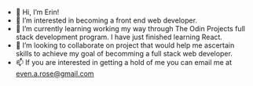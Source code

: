 - 👋 Hi, I’m Erin! 
- 👀 I’m interested in becoming a front end web developer. 
- 🌱 I’m currently learning working my way through The Odin Projects full stack development program. I have just finished learning React. 
- 💞️ I’m looking to collaborate on project that would help me ascertain skills to achieve my goal of becomming a full stack web developer. 
- 📫 If you are interested in getting a hold of me you can email me at even.a.rose@gmail.com


